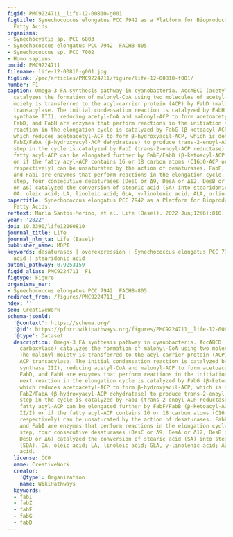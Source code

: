 ```yaml
---
figid: PMC9224711__life-12-00810-g001
figtitle: Synechococcus elongatus PCC 7942 as a Platform for Bioproduction of Omega-3
  Fatty Acids
organisms:
- Synechocystis sp. PCC 6803
- Synechococcus elongatus PCC 7942  FACHB-805
- Synechococcus sp. PCC 7002
- Homo sapiens
pmcid: PMC9224711
filename: life-12-00810-g001.jpg
figlink: /pmc/articles/PMC9224711/figure/life-12-00810-f001/
number: F1
caption: Omega-3 FA synthesis pathway in cyanobacteria. AccABCD (acetyl-CoA carboxylase)
  catalyzes the formation of malonyl-CoA using two molecules of acetyl-CoA. The malonyl
  moiety is transferred to the acyl-carrier protein (ACP) by FabD (malonyl-CoA ACP
  transacylase. The initial condensation reaction is catalyzed by FabH (β-ketoacyl-ACP
  synthase III), reducing acetyl-CoA and malonyl-ACP to form acetoacetyl-ACP. AccABCD,
  FabD, and FabH are enzymes that perform reactions in the initiation step. The next
  reaction in the elongation cycle is catalyzed by FabG (β-ketoacyl-ACP reductase),
  which reduces acetoacetyl-ACP to form β-hydroxyacil-ACP, which is dehydrated by
  FabZ/FabA (β-hydroxyacyl-ACP dehydratase) to produce trans-2-enoyl-ACP. The final
  step in the cycle is catalyzed by FabI (trans-2-enoyl-ACP reductase). The resulting
  fatty acyl-ACP can be elongated further by FabF/FabB (β-ketoacyl-ACP synthase II/I)
  or if the fatty acyl-ACP contains 16 or 18 carbon atoms (C16:0-ACP or C18:0-ACP,
  respectively) can be unsaturated by the action of desaturases. FabF, FabG, FabZ,
  and FabI are enzymes that perform reactions in the elongation cycle. In the desaturation
  step, four consecutive desaturases (DesC or Δ9, DesA or Δ12, DesB or Δ15, and DesD
  or Δ6) catalyzed the conversion of stearic acid (SA) into stearidonic acid (SDA).
  OA, oleic acid; LA, linoleic acid; GLA, γ-linolenic acid; ALA, α-linolenic acid.
papertitle: Synechococcus elongatus PCC 7942 as a Platform for Bioproduction of Omega-3
  Fatty Acids.
reftext: María Santos-Merino, et al. Life (Basel). 2022 Jun;12(6):810.
year: '2022'
doi: 10.3390/life12060810
journal_title: Life
journal_nlm_ta: Life (Basel)
publisher_name: MDPI
keywords: desaturases | overexpression | Synechococcus elongatus PCC 7942 | alpha-linolenic
  acid | stearidonic acid
automl_pathway: 0.9253159
figid_alias: PMC9224711__F1
figtype: Figure
organisms_ner:
- Synechococcus elongatus PCC 7942  FACHB-805
redirect_from: /figures/PMC9224711__F1
ndex: ''
seo: CreativeWork
schema-jsonld:
  '@context': https://schema.org/
  '@id': https://pfocr.wikipathways.org/figures/PMC9224711__life-12-00810-g001.html
  '@type': Dataset
  description: Omega-3 FA synthesis pathway in cyanobacteria. AccABCD (acetyl-CoA
    carboxylase) catalyzes the formation of malonyl-CoA using two molecules of acetyl-CoA.
    The malonyl moiety is transferred to the acyl-carrier protein (ACP) by FabD (malonyl-CoA
    ACP transacylase. The initial condensation reaction is catalyzed by FabH (β-ketoacyl-ACP
    synthase III), reducing acetyl-CoA and malonyl-ACP to form acetoacetyl-ACP. AccABCD,
    FabD, and FabH are enzymes that perform reactions in the initiation step. The
    next reaction in the elongation cycle is catalyzed by FabG (β-ketoacyl-ACP reductase),
    which reduces acetoacetyl-ACP to form β-hydroxyacil-ACP, which is dehydrated by
    FabZ/FabA (β-hydroxyacyl-ACP dehydratase) to produce trans-2-enoyl-ACP. The final
    step in the cycle is catalyzed by FabI (trans-2-enoyl-ACP reductase). The resulting
    fatty acyl-ACP can be elongated further by FabF/FabB (β-ketoacyl-ACP synthase
    II/I) or if the fatty acyl-ACP contains 16 or 18 carbon atoms (C16:0-ACP or C18:0-ACP,
    respectively) can be unsaturated by the action of desaturases. FabF, FabG, FabZ,
    and FabI are enzymes that perform reactions in the elongation cycle. In the desaturation
    step, four consecutive desaturases (DesC or Δ9, DesA or Δ12, DesB or Δ15, and
    DesD or Δ6) catalyzed the conversion of stearic acid (SA) into stearidonic acid
    (SDA). OA, oleic acid; LA, linoleic acid; GLA, γ-linolenic acid; ALA, α-linolenic
    acid.
  license: CC0
  name: CreativeWork
  creator:
    '@type': Organization
    name: WikiPathways
  keywords:
  - fabI
  - fabZ
  - fabF
  - fabG
  - fabD
---
```

